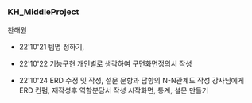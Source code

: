 ### KH_MiddleProject
찬해원

 - 22'10'21 팀명 정하기, 

 - 22'10'22 기능구현 개인별로 생각하여 구면화면정의서 작성

 - 22'10'24 ERD 수정 및 작성, 설문 문항과 답항의 N-N관계도 작성
   강사님에게 ERD 컨펌, 재작성후 역할분담서 작성
   시작화면, 통계, 설문 만들기
